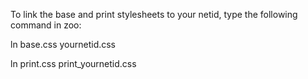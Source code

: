 To link the base and print stylesheets to your netid, type the following command in zoo:

ln base.css yournetid.css

ln print.css print_yournetid.css
